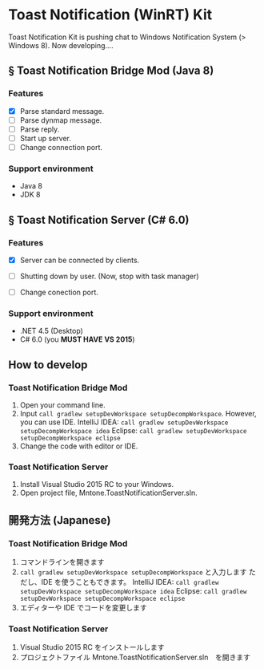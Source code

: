 # Toast Notification (WinRT) Kit

Toast Notification Kit is pushing chat to Windows Notification System (> Windows 8). Now developing….

## § Toast Notification Bridge Mod (Java 8)

### Features

- [x] Parse standard message.
- [ ] Parse dynmap message.
- [ ] Parse reply.
- [ ] Start up server.
- [ ] Change connection port.

### Support environment

- Java 8
- JDK 8


## § Toast Notification Server (C# 6.0)

### Features

- [x] Server can be connected by clients.
- [ ] Shutting down by user. (Now, stop with task manager)
- [ ] Change conection port.


### Support environment

- .NET 4.5 (Desktop)
- C# 6.0 (you **MUST HAVE VS 2015**)


## How to develop

### Toast Notification Bridge Mod

1. Open your command line.
2. Input `call gradlew setupDevWorkspace setupDecompWorkspace`.
	However, you can use IDE.
	IntelliJ IDEA: `call gradlew setupDevWorkspace setupDecompWorkspace idea`
	Eclipse: `call gradlew setupDevWorkspace setupDecompWorkspace eclipse`
3. Change the code with editor or IDE.

### Toast Notification Server

1. Install Visual Studio 2015 RC to your Windows.
2. Open project file, Mntone.ToastNotificationServer.sln.


## 開発方法 (Japanese)

### Toast Notification Bridge Mod

1. コマンドラインを開きます
2. `call gradlew setupDevWorkspace setupDecompWorkspace` と入力します
	ただし、IDE を使うこともできます。
	IntelliJ IDEA: `call gradlew setupDevWorkspace setupDecompWorkspace idea`
	Eclipse: `call gradlew setupDevWorkspace setupDecompWorkspace eclipse`
3. エディターや IDE でコードを変更します


### Toast Notification Server

1. Visual Studio 2015 RC をインストールします
2. プロジェクトファイル Mntone.ToastNotificationServer.sln　を開きます